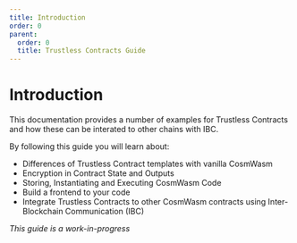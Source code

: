 ```yaml
---
title: Introduction
order: 0
parent:
  order: 0
  title: Trustless Contracts Guide
---
```


# Introduction

This documentation provides a number of examples for Trustless Contracts and how these can be interated to other chains with IBC.

By following this guide you will learn about:

* Differences of Trustless Contract templates with vanilla CosmWasm
* Encryption in Contract State and Outputs
* Storing, Instantiating and Executing CosmWasm Code
* Build a frontend to your code 
* Integrate Trustless Contracts to other CosmWasm contracts using Inter-Blockchain Communication (IBC)


*This guide is a work-in-progress*